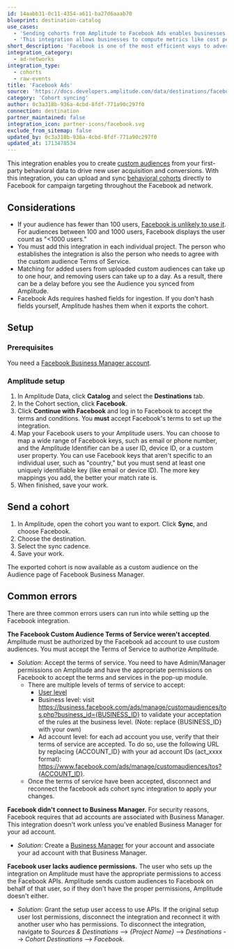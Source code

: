 ```yaml
---
id: 14aabb31-0c11-4354-a611-ba27d6aaab70
blueprint: destination-catalog
use_cases:
  - 'Sending cohorts from Amplitude to Facebook Ads enables businesses to connect their advertising efforts directly to product success. By leveraging first-party behavioral data from Amplitude, organizations can create custom cohorts tailored to specific user segments. These cohorts can then be used in Facebook Ads to target relevant audiences with highly personalized ad campaigns, driving new user acquisition and conversions.'
  - 'This integration allows businesses to compute metrics like cost per impression and cost per click directly in Amplitude, providing a better view of overall conversion and facilitating collaboration across teams within the organization.'
short_description: 'Facebook is one of the most efficient ways to advertise online. Create targeted cross-channel ads to more than 1.8 billion monthly users.'
integration_category:
  - ad-networks
integration_type:
  - cohorts
  - raw-events
title: 'Facebook Ads'
source: 'https://docs.developers.amplitude.com/data/destinations/facebook-ads'
category: 'Cohort syncing'
author: 0c3a318b-936a-4cbd-8fdf-771a90c297f0
connection: destination
partner_maintained: false
integration_icon: partner-icons/facebook.svg
exclude_from_sitemap: false
updated_by: 0c3a318b-936a-4cbd-8fdf-771a90c297f0
updated_at: 1713478534
---
```


This integration enables you to create [custom audiences](https://www.facebook.com/business/help/381385302004628) from your first-party behavioral data to drive new user acquisition and conversions. With this integration, you can upload and sync [behavioral cohorts](https://help.amplitude.com/hc/en-us/articles/231881448) directly to Facebook for campaign targeting throughout the Facebook ad network.  

## Considerations

- If your audience has fewer than 100 users, [Facebook is unlikely to use it](https://www.facebook.com/business/a/custom-to-lookalike-audiences#:~:text=Note%3A%20The%20minimum%20source%20audience,find%20who%20look%20like%20them.). For audiences between 100 and 1000 users, Facebook displays the user count as "<1000 users."
- You must add this integration in each individual project. The person who establishes the integration is also the person who needs to agree with the custom audience Terms of Service.
- Matching for added users from uploaded custom audiences can take up to one hour, and removing users can take up to a day. As a result, there can be a delay before you see the Audience you synced from Amplitude.
- Facebook Ads requires hashed fields for ingestion. If you don't hash fields yourself, Amplitude hashes them when it exports the cohort.

## Setup

### Prerequisites

You need a [Facebook Business Manager account](https://business.facebook.com/).

### Amplitude setup

1. In Amplitude Data, click **Catalog** and select the **Destinations** tab.
2. In the Cohort section, click **Facebook**.
3. Click **Continue with Facebook** and log in to Facebook to accept the terms and conditions. You **must** accept Facebook's terms to set up the integration.
4. Map your Facebook users to your Amplitude users. You can choose to map a wide range of Facebook keys, such as email or phone number, and the Amplitude Identifier can be a user ID, device ID, or a custom user property. You can use Facebook keys that aren't specific to an individual user, such as "country," but you must send at least one uniquely identifiable key (like email or device ID). The more key mappings you add, the better your match rate is.
5. When finished, save your work. 

## Send a cohort

1. In Amplitude, open the cohort you want to export. Click **Sync**, and choose Facebook.
2. Choose the destination.
3. Select the sync cadence.
4. Save your work.

The exported cohort is now available as a custom audience on the Audience page of Facebook Business Manager.

## Common errors

There are three common errors users can run into while setting up the Facebook integration.

**The Facebook Custom Audience Terms of Service weren't accepted**. Amplitude must be authorized by the Facebook ad account to use custom audiences. You must accept the Terms of Service to authorize Amplitude.

- *Solution*: Accept the terms of service. You need to have Admin/Manager permissions on Amplitude and have the appropriate permissions on Facebook to accept the terms and services in the pop-up module.
  - There are multiple levels of terms of service to accept:
    - [User level](https://www.facebook.com/ads/manage/customaudiences/tos.php)
    - Business level: visit https://business.facebook.com/ads/manage/customaudiences/tos.php?business_id={BUSINESS_ID} to validate your acceptation of the rules at the business level. (Note: replace {BUSINESS_ID} with your own)
    - Ad account level: for each ad account you use, verify that their terms of service are accepted. To do so, use the following URL by replacing {ACCOUNT_ID} with your ad account IDs (act_xxxx format): https://www.facebook.com/ads/manage/customaudiences/tos?{ACCOUNT_ID}.
  - Once the terms of service have been accepted, disconnect and reconnect the facebook ads cohort sync integration to apply your changes.

**Facebook didn't connect to Business Manager.** For security reasons, Facebook requires that ad accounts are associated with Business Manager. This integration doesn't work unless you've enabled Business Manager for your ad account.

- *Solution*: Create a [Business Manager](https://www.facebook.com/business/help/1710077379203657) for your account and associate your ad account with that Business Manager.

**Facebook user lacks audience permissions.** The user who sets up the integration on Amplitude must have the appropriate permissions to access the Facebook APIs. Amplitude sends custom audiences to Facebook on behalf of that user, so if they don't have the proper permissions, Amplitude doesn't either.

- *Solution*: Grant the setup user access to use APIs. If the original setup user lost permissions, disconnect the integration and reconnect it with another user who has permissions.
To disconnect the integration, navigate to *Sources & Destinations* --> *{Project Name}* --> *Destinations* --> *Cohort Destinations* --> *Facebook*.
